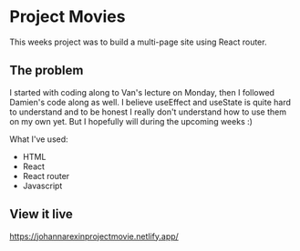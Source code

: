 # Project Movies
This weeks project was to build a multi-page site using React router.

## The problem
I started with coding along to Van's lecture on Monday, then I followed Damien's code along as well. I believe useEffect and useState is quite hard to understand and to be honest I really don't understand how to use them on my own yet. But I hopefully will during the upcoming weeks :)

What I've used:
- HTML
- React
- React router
- Javascript

 
## View it live
https://johannarexinprojectmovie.netlify.app/

